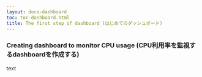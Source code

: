 ```yaml
---
layout: docs-dashboard
toc: toc-dashboard.html
title: The first step of dashboard (はじめてのダッシュボード)
---
```


### Creating dashboard to monitor CPU usage (CPU利用率を監視するdashboardを作成する)
text
